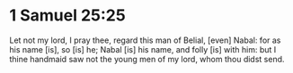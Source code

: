# 1 Samuel 25:25

Let not my lord, I pray thee, regard this man of Belial, [even] Nabal: for as his name [is], so [is] he; Nabal [is] his name, and folly [is] with him: but I thine handmaid saw not the young men of my lord, whom thou didst send.
